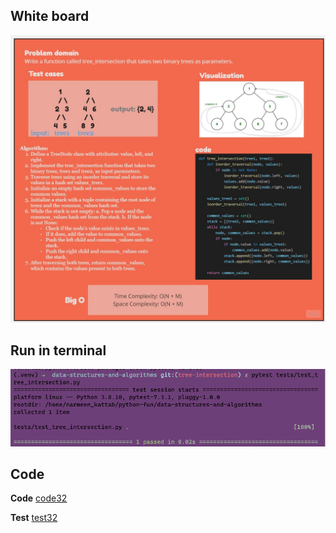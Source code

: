 ## White board
![tree-intersection](../images/treeinter.jpg)
## Run in terminal
![run27](../images/cc32.png)

## Code
__Code__
[code32](../scripts/tree_intersection.py)

__Test__
[test32](../tests/test_tree_intersection.py)
